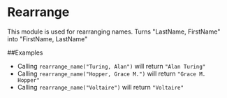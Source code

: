 Rearrange
=========

This module is used for rearranging names.
Turns "LastName, FirstName" into "FirstName, LastName"

##Examples 

* Calling `rearrange_name("Turing, Alan")` will return `"Alan Turing"` 
* Calling `rearrange_name("Hopper, Grace M.")` will return `"Grace M. Hopper"`
* Calling `rearrange_name("Voltaire")` will return `"Voltaire"`
